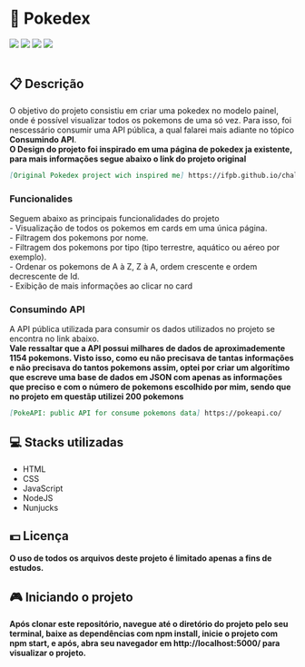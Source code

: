 <h1>📘 Pokedex</h1>
<div class="badges">
  <img src="https://img.shields.io/badge/html5-%23E34F26.svg?style=for-the-badge&logo=html5&logoColor=white">
  <img src="https://img.shields.io/badge/css3-%231572B6.svg?style=for-the-badge&logo=css3&logoColor=white">
  <img src="https://img.shields.io/badge/javascript-%23323330.svg?style=for-the-badge&logo=javascript&logoColor=%23F7DF1E">
  <img src="https://img.shields.io/badge/node.js-6DA55F?style=for-the-badge&logo=node.js&logoColor=white">
</div>
<br>
<h2>📋 Descrição</h2>
<p>
  O objetivo do projeto consistiu em criar uma pokedex no modelo painel, onde é possível 
  visualizar todos os pokemons de uma só vez. Para isso, foi nescessário consumir uma API 
  pública, a qual falarei mais adiante no tópico <b>Consumindo API</b>.<br>
  <b>O Design do projeto foi inspirado em uma página de pokedex ja existente, para mais informações segue
  abaixo o link do projeto original</b>
</p>

```md
[Original Pokedex project wich inspired me] https://ifpb.github.io/challenges/web/front-end/js/pokedex/
```

<h3>Funcionalides</h3>
<p>
  Seguem abaixo as principais funcionalidades do projeto
  <br> - Visualização de todos os pokemos em cards em uma única página.
  <br> - Filtragem dos pokemons por nome.
  <br> - Filtragem dos pokemons por tipo (tipo terrestre, aquático ou aéreo por exemplo).
  <br> - Ordenar os pokemons de A à Z, Z à A, ordem crescente e ordem decrescente de Id.
  <br> - Exibição de mais informações ao clicar no card
</p>

<h3>Consumindo API</h3>
<p> A API pública utilizada para consumir os dados utilizados no projeto se encontra no link abaixo.<br>
    <b>Vale ressaltar que a API possui milhares de dados de aproximademente 1154 pokemons. Visto isso,
    como eu não precisava de tantas informações e não precisava do tantos pokemons assim, optei por criar 
    um algorítimo que escreve uma base de dados em JSON com apenas as informações que preciso e com o número
    de pokemons escolhido por mim, sendo que no projeto em questãp utilizei 200 pokemons</b>
</p>

```md
[PokeAPI: public API for consume pokemons data] https://pokeapi.co/
```









<h2> 💻 Stacks utilizadas</h2>
<ul>
  <li>HTML</li>
  <li>CSS</li>
  <li>JavaScript</li>
  <li>NodeJS</li>
  <li>Nunjucks</li>
</ul>
<h2> 💵 Licença</h2>
<p><b>O uso de todos os arquivos deste projeto é limitado apenas a fins de estudos.<b></p>


<h2> 🎮 Iniciando o projeto</h2>
<p>Após clonar este repositório, navegue até o diretório do projeto pelo seu terminal, baixe as dependências com <b>npm install</b>, inicie o projeto com 
  <b>npm start</b>, e após, abra seu navegador em <b>http://localhost:5000/</b> para visualizar o projeto.</p>
